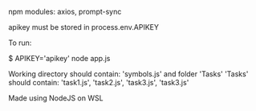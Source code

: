 npm modules: axios, prompt-sync

apikey must be stored in process.env.APIKEY

To run:

$ APIKEY='apikey' node app.js

Working directory should contain: 'symbols.js' and folder 'Tasks'
'Tasks' should contain: 'task1.js', 'task2.js', 'task3.js', 'task3.js'

Made using NodeJS on WSL
